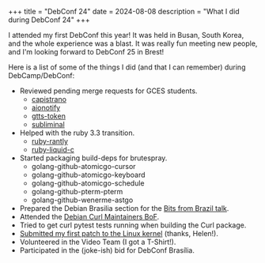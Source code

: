 +++
title = "DebConf 24"
date = 2024-08-08
description = "What I did during DebConf 24"
+++

I attended my first DebConf this year! It was held in Busan, South Korea, and
the whole experience was a blast. It was really fun meeting new people, and I'm
looking forward to DebConf 25 in Brest!

Here is a list of some of the things I did (and that I can remember) during DebCamp/DebConf:

- Reviewed pending merge requests for GCES students.
  - [capistrano](https://salsa.debian.org/ruby-team/capistrano/-/merge_requests/3)
  - [aionotify](https://salsa.debian.org/python-team/packages/aionotify/-/merge_requests/2)
  - [gtts-token](https://salsa.debian.org/python-team/packages/gtts-token/-/merge_requests/2)
  - [subliminal](https://salsa.debian.org/python-team/packages/subliminal/-/merge_requests/2)
- Helped with the ruby 3.3 transition.
  - [ruby-rantly](https://salsa.debian.org/ruby-team/ruby-rantly/-/merge_requests/1)
  - [ruby-liquid-c](https://salsa.debian.org/ruby-team/ruby-liquid-c/-/merge_requests/1)
- Started packaging build-deps for brutespray.
  - golang-github-atomicgo-cursor
  - golang-github-atomicgo-keyboard
  - golang-github-atomicgo-schedule
  - golang-github-pterm-pterm
  - golang-github-wenerme-astgo
- Prepared the Debian Brasilia section for the [Bits from Brazil talk](https://debconf24.debconf.org/talks/9-bits-from-brazil/).
- Attended the [Debian Curl Maintainers BoF](https://debconf24.debconf.org/talks/173-curl-maintainers-bof/).
- Tried to get curl pytest tests running when building the Curl package.
- [Submitted my first patch to the Linux kernel](https://lore.kernel.org/all/20240730064812.1979-1-guilherme@puida.xyz/) (thanks, Helen!).
- Volunteered in the Video Team (I got a T-Shirt!).
- Participated in the (joke-ish) bid for DebConf Brasília.
